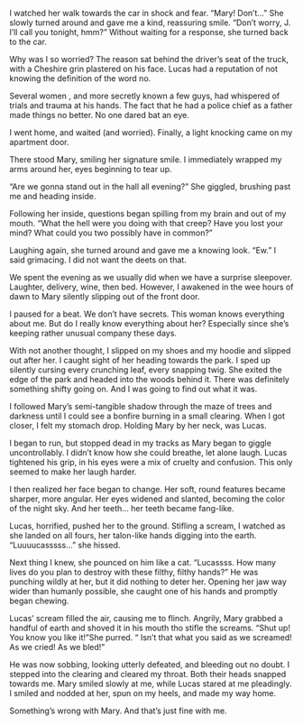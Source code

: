 I watched her walk towards the car in shock and fear. “Mary! Don’t…” She slowly turned around and gave me a kind, reassuring smile. “Don’t worry, J. I’ll call you tonight, hmm?” Without waiting for a response, she turned back to the car.

Why was I so worried? The reason sat behind the driver’s seat of the truck, with a Cheshire grin plastered on his face. Lucas had a reputation of not knowing the definition of the word no. 
 
Several women , and more secretly known a few guys, had whispered of trials and trauma at his hands. The fact that he had a police chief as a father made things no better. No one dared bat an eye.

I went home, and waited (and worried). Finally, a light knocking came on my apartment door.
 
There stood Mary, smiling her signature smile. I immediately wrapped my arms around her, eyes beginning to tear up. 

“Are we gonna stand out in the hall all evening?” She giggled, brushing past me and heading inside.

Following her inside, questions began spilling from my brain and out of my mouth. “What the hell were you doing with that creep? Have you lost your mind? What could you two possibly have in common?”
 
Laughing again, she turned around and gave me a knowing look. “Ew.” I said grimacing. I did not want the deets on that.

We spent the evening as we usually did when we have a surprise sleepover. Laughter, delivery, wine, then bed. However, I awakened in the wee hours of dawn to Mary silently slipping out of the front door.

I paused for a beat. We don’t have secrets. This woman knows everything about me. But do I really know everything about her? Especially since she’s keeping rather unusual company these days.

With not another thought, I slipped on my shoes and my hoodie and slipped out after her. I caught sight of her heading towards the park. I sped up silently cursing every crunching leaf, every snapping twig. She exited the edge of the park and headed into the woods behind it. There was definitely something shifty going on. And I was going to find out what it was.

I followed Mary’s semi-tangible shadow through the maze of trees and darkness until I could see a bonfire burning in a small clearing. When I got closer, I felt my stomach drop. Holding Mary by her neck, was Lucas. 

I began to run, but stopped dead in my tracks as Mary began to giggle uncontrollably. I didn’t know how she could breathe, let alone laugh. Lucas tightened his grip, in his eyes were a mix of cruelty and confusion. This only seemed to make her laugh harder.

I then realized her face began to change. Her soft, round features became sharper, more angular. Her eyes widened and slanted, becoming the color of the night sky. And her teeth… her teeth became fang-like.

Lucas, horrified, pushed her to the ground. Stifling a scream, I watched as she landed on all fours, her talon-like hands digging into the earth. “Luuuucasssss…” she hissed.

Next thing I knew, she pounced on him like a cat. “Lucassss. How many lives do you plan to destroy with these filthy, filthy hands?” He was punching wildly at her, but it did nothing to deter her. Opening her jaw way wider than humanly possible, she caught one of his hands and promptly began chewing.

Lucas’ scream filled the air, causing me to flinch. Angrily, Mary grabbed a handful of earth and shoved it in his mouth tho stifle the screams. “Shut up! You know you like it!”She purred. “ Isn’t that what you said as we screamed! As we cried! As we bled!”

He was now sobbing, looking utterly defeated, and bleeding out no doubt. I stepped into the clearing and cleared my throat. Both their heads snapped towards me. Mary smiled slowly at me, while Lucas stared at me pleadingly. I smiled and nodded at her, spun on my heels, and made my way home.

Something’s wrong with Mary. And that’s just fine with me.